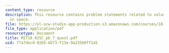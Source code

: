 ```yaml
---
content_type: resource
description: This resource contains problem statements related to volumes and determinants
  in space.
file: https://ol-ocw-studio-app-production.s3.amazonaws.com/courses/18-02sc-multivariable-calculus-fall-2010/77a7decd92b56b73f13e9a235b9ff1a5_MIT18_02SC_pb_7_quest.pdf
file_type: application/pdf
resourcetype: Document
title: MIT18_02SC_pb_7_quest.pdf
uid: 77a7decd-92b5-6b73-f13e-9a235b9ff1a5
---
```


